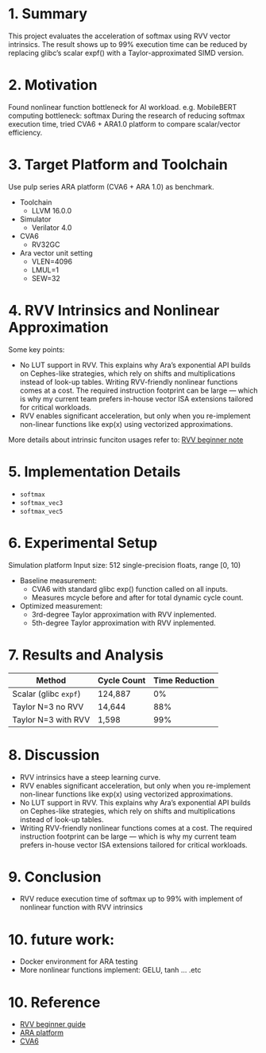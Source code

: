 # 1. Summary
This project evaluates the acceleration of softmax using RVV vector intrinsics. The result shows up to 99% execution time can be reduced by replacing glibc’s scalar expf() with a Taylor-approximated SIMD version.

# 2. Motivation
Found nonlinear function bottleneck for AI workload. e.g. MobileBERT computing bottleneck: softmax
During the research of reducing softmax execution time, tried CVA6 + ARA1.0 platform to compare scalar/vector efficiency.

# 3. Target Platform and Toolchain
Use pulp series ARA platform (CVA6 + ARA 1.0) as benchmark.
- Toolchain
  - LLVM 16.0.0
- Simulator
  - Verilator 4.0
- CVA6
  - RV32GC
- Ara vector unit setting
  - VLEN=4096
  - LMUL=1
  - SEW=32

# 4. RVV Intrinsics and Nonlinear Approximation
Some key points:
- No LUT support in RVV. This explains why Ara’s exponential API builds on Cephes-like strategies, which rely on shifts and multiplications instead of look-up tables.
Writing RVV-friendly nonlinear functions comes at a cost. The required instruction footprint can be large — which is why my current team prefers in-house vector ISA extensions tailored for critical workloads.
- RVV enables significant acceleration, but only when you re-implement non-linear functions like exp(x) using vectorized approximations.

More details about intrinsic funciton usages refer to: [RVV beginner note](RVV_beginner_note.md)

# 5. Implementation Details

- `softmax`
- `softmax_vec3`
- `softmax_vec5`

# 6. Experimental Setup
Simulation platform
Input size: 512 single-precision floats, range [0, 10)
- Baseline measurement:
  - CVA6 with standard glibc exp() function called on all inputs.
  - Measures mcycle before and after for total dynamic cycle count.
- Optimized measurement:
  - 3rd-degree Taylor approximation with RVV inplemented.
  - 5th-degree Taylor approximation with RVV inplemented.

# 7. Results and Analysis
| Method                | Cycle Count | Time Reduction |
| --------------------- | ----------- | -------------- |
| Scalar (glibc `expf`) | 124,887     | 0%             |
| Taylor N=3 no RVV     | 14,644      | 88%            |
| Taylor N=3 with RVV   | 1,598       | 99%            |

# 8. Discussion
- RVV intrinsics have a steep learning curve.
- RVV enables significant acceleration, but only when you re-implement non-linear functions like exp(x) using vectorized approximations.
- No LUT support in RVV. This explains why Ara’s exponential API builds on Cephes-like strategies, which rely on shifts and multiplications instead of look-up tables.
- Writing RVV-friendly nonlinear functions comes at a cost. The required instruction footprint can be large — which is why my current team prefers in-house vector ISA extensions tailored for critical workloads.

# 9. Conclusion
- RVV reduce execution time of softmax up to 99% with implement of nonlinear function with RVV intrinsics

# 10. future work: 
- Docker environment for ARA testing
- More nonlinear functions implement: GELU, tanh ... .etc

# 10. Reference
- [RVV beginner guide](RVV_beginner_note.md)
- [ARA platform](https://github.com/pulp-platform/ara)
- [CVA6](https://github.com/openhwgroup/cva6)
